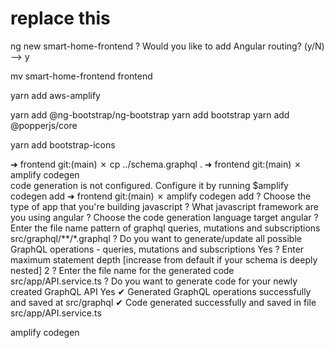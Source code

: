 # replace this

ng new smart-home-frontend
? Would you like to add Angular routing? (y/N) 
--> y


mv smart-home-frontend frontend

yarn add aws-amplify

yarn add @ng-bootstrap/ng-bootstrap
yarn add bootstrap
yarn add @popperjs/core

 yarn add bootstrap-icons

➜  frontend git:(main) ✗ cp ../schema.graphql .
➜  frontend git:(main) ✗ amplify codegen       
code generation is not configured. Configure it by running 
$amplify codegen add
➜  frontend git:(main) ✗ amplify codegen add
? Choose the type of app that you're building javascript
? What javascript framework are you using angular
? Choose the code generation language target angular
? Enter the file name pattern of graphql queries, mutations and subscriptions src/graphql/**/*.graphql
? Do you want to generate/update all possible GraphQL operations - queries, mutations and subscriptions Yes
? Enter maximum statement depth [increase from default if your schema is deeply nested] 2
? Enter the file name for the generated code src/app/API.service.ts
? Do you want to generate code for your newly created GraphQL API Yes
✔ Generated GraphQL operations successfully and saved at src/graphql
✔ Code generated successfully and saved in file src/app/API.service.ts


amplify codegen